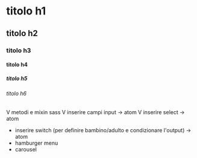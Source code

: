 # titolo h1

## titolo h2

### titolo h3

#### titolo h4

##### titolo h5

###### titolo h6

V metodi e mixin sass
V inserire campi input -> atom
V inserire select -> atom

- inserire switch (per definire bambino/adulto e condizionare l'output) -> atom
- hamburger menu
- carousel
